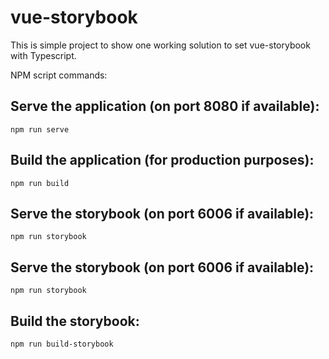 # vue-storybook

This is simple project to show one working solution to set vue-storybook with Typescript.

NPM script commands:

## Serve the application (on port 8080 if available):
```
npm run serve
```

## Build the application (for production purposes):
```
npm run build
```

## Serve the storybook (on port 6006 if available):
```
npm run storybook
```

## Serve the storybook (on port 6006 if available):
```
npm run storybook
```

## Build the storybook:
```
npm run build-storybook
```
